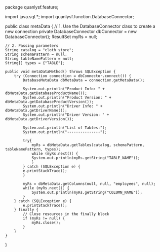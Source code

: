 package quanlysf.feature;

import java.sql.*;
import quanlysf.function.DatabaseConnector;

public class metaData {
    // 1. Use the DatabaseConnector class to create a new connection
    private DatabaseConnector dbConnector = new DatabaseConnector();
    ResultSet myRs = null;

    // 2. Passing parameters
    String catalog = "cloth_store"; 
    String schemaPattern = null;
    String tableNamePattern = null;
    String[] types = {"TABLE"};  

    public void metaDataMethod() throws SQLException {
        try (Connection connection = dbConnector.connect()) {
            DatabaseMetaData dbMetaData = connection.getMetaData();

            System.out.println("Product Info: " + dbMetaData.getDatabaseProductName());
            System.out.println("Product Version: " + dbMetaData.getDatabaseProductVersion());
            System.out.println("Driver Info: " + dbMetaData.getDriverName());
            System.out.println("Driver Version: " + dbMetaData.getDriverVersion());

            System.out.println("List of Tables:");
            System.out.println("---------------");

            try{
                myRs = dbMetaData.getTables(catalog, schemaPattern, tableNamePattern, types);
                while (myRs.next()) {
                System.out.println(myRs.getString("TABLE_NAME"));
                }
            } catch (SQLException e) {
            e.printStackTrace();
            }
            
            myRs = dbMetaData.getColumns(null, null, "employees", null);
            while (myRs.next()) {
                System.out.println(myRs.getString("COLUMN_NAME"));
            }
        } catch (SQLException e) {
            e.printStackTrace();
        } finally {
            // Close resources in the finally block
            if (myRs != null) {
                myRs.close();
            }
        }
    }
}
